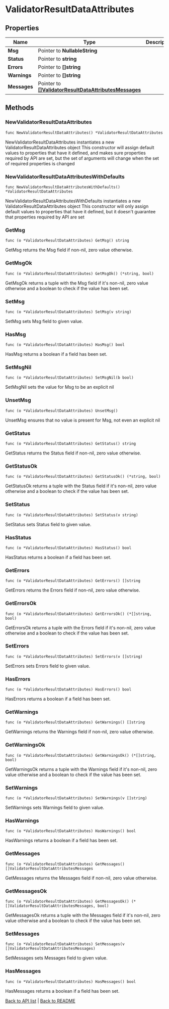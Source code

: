 # ValidatorResultDataAttributes

## Properties

Name | Type | Description | Notes
------------ | ------------- | ------------- | -------------
**Msg** | Pointer to **NullableString** |  | [optional] 
**Status** | Pointer to **string** |  | [optional] 
**Errors** | Pointer to **[]string** |  | [optional] 
**Warnings** | Pointer to **[]string** |  | [optional] 
**Messages** | Pointer to [**[]ValidatorResultDataAttributesMessages**](ValidatorResultDataAttributesMessages.md) |  | [optional] 

## Methods

### NewValidatorResultDataAttributes

`func NewValidatorResultDataAttributes() *ValidatorResultDataAttributes`

NewValidatorResultDataAttributes instantiates a new ValidatorResultDataAttributes object
This constructor will assign default values to properties that have it defined,
and makes sure properties required by API are set, but the set of arguments
will change when the set of required properties is changed

### NewValidatorResultDataAttributesWithDefaults

`func NewValidatorResultDataAttributesWithDefaults() *ValidatorResultDataAttributes`

NewValidatorResultDataAttributesWithDefaults instantiates a new ValidatorResultDataAttributes object
This constructor will only assign default values to properties that have it defined,
but it doesn't guarantee that properties required by API are set

### GetMsg

`func (o *ValidatorResultDataAttributes) GetMsg() string`

GetMsg returns the Msg field if non-nil, zero value otherwise.

### GetMsgOk

`func (o *ValidatorResultDataAttributes) GetMsgOk() (*string, bool)`

GetMsgOk returns a tuple with the Msg field if it's non-nil, zero value otherwise
and a boolean to check if the value has been set.

### SetMsg

`func (o *ValidatorResultDataAttributes) SetMsg(v string)`

SetMsg sets Msg field to given value.

### HasMsg

`func (o *ValidatorResultDataAttributes) HasMsg() bool`

HasMsg returns a boolean if a field has been set.

### SetMsgNil

`func (o *ValidatorResultDataAttributes) SetMsgNil(b bool)`

 SetMsgNil sets the value for Msg to be an explicit nil

### UnsetMsg
`func (o *ValidatorResultDataAttributes) UnsetMsg()`

UnsetMsg ensures that no value is present for Msg, not even an explicit nil
### GetStatus

`func (o *ValidatorResultDataAttributes) GetStatus() string`

GetStatus returns the Status field if non-nil, zero value otherwise.

### GetStatusOk

`func (o *ValidatorResultDataAttributes) GetStatusOk() (*string, bool)`

GetStatusOk returns a tuple with the Status field if it's non-nil, zero value otherwise
and a boolean to check if the value has been set.

### SetStatus

`func (o *ValidatorResultDataAttributes) SetStatus(v string)`

SetStatus sets Status field to given value.

### HasStatus

`func (o *ValidatorResultDataAttributes) HasStatus() bool`

HasStatus returns a boolean if a field has been set.

### GetErrors

`func (o *ValidatorResultDataAttributes) GetErrors() []string`

GetErrors returns the Errors field if non-nil, zero value otherwise.

### GetErrorsOk

`func (o *ValidatorResultDataAttributes) GetErrorsOk() (*[]string, bool)`

GetErrorsOk returns a tuple with the Errors field if it's non-nil, zero value otherwise
and a boolean to check if the value has been set.

### SetErrors

`func (o *ValidatorResultDataAttributes) SetErrors(v []string)`

SetErrors sets Errors field to given value.

### HasErrors

`func (o *ValidatorResultDataAttributes) HasErrors() bool`

HasErrors returns a boolean if a field has been set.

### GetWarnings

`func (o *ValidatorResultDataAttributes) GetWarnings() []string`

GetWarnings returns the Warnings field if non-nil, zero value otherwise.

### GetWarningsOk

`func (o *ValidatorResultDataAttributes) GetWarningsOk() (*[]string, bool)`

GetWarningsOk returns a tuple with the Warnings field if it's non-nil, zero value otherwise
and a boolean to check if the value has been set.

### SetWarnings

`func (o *ValidatorResultDataAttributes) SetWarnings(v []string)`

SetWarnings sets Warnings field to given value.

### HasWarnings

`func (o *ValidatorResultDataAttributes) HasWarnings() bool`

HasWarnings returns a boolean if a field has been set.

### GetMessages

`func (o *ValidatorResultDataAttributes) GetMessages() []ValidatorResultDataAttributesMessages`

GetMessages returns the Messages field if non-nil, zero value otherwise.

### GetMessagesOk

`func (o *ValidatorResultDataAttributes) GetMessagesOk() (*[]ValidatorResultDataAttributesMessages, bool)`

GetMessagesOk returns a tuple with the Messages field if it's non-nil, zero value otherwise
and a boolean to check if the value has been set.

### SetMessages

`func (o *ValidatorResultDataAttributes) SetMessages(v []ValidatorResultDataAttributesMessages)`

SetMessages sets Messages field to given value.

### HasMessages

`func (o *ValidatorResultDataAttributes) HasMessages() bool`

HasMessages returns a boolean if a field has been set.


[Back to API list](../README.md#documentation-for-api-endpoints) | [Back to README](../README.md)

